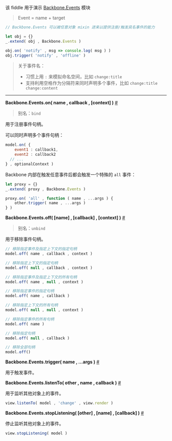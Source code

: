 该 fiddle 用于演示 [Backbone.Events](http://backbonejs.org/#Events) 模块

> Event = name + target

```js
// Backbone.Events 可以被任意对象 mixin 进来以提供注册/触发具名事件的能力

let obj = {}
_.extend( obj , Backbone.Events )

obj.on( 'notify' , msg => console.log( msg ) )
obj.trigger( 'notify' , 'offline' )
```

> 关于事件名：
> - 习惯上用 `:` 来模拟命名空间，比如 `change:title`
> - 支持利用空格作为分隔符来同时声明多个事件，比如 `change:title change:content`

---

__Backbone.Events.on( name , callback , [context] )__ [#](http://backbonejs.org/#Events-on)

> 别名：`bind`

用于注册事件句柄。

可以同时声明多个事件句柄：

```js
model.on( {
    event1 : callback1,
    event2 : callback2
  // ...
} , optionalContext )
```

Backbone 内部在触发任意事件后都会触发一个特殊的 `all` 事件：

```js
let proxy = {}
_.extend( proxy , Backbone.Events )

proxy.on( 'all' , function ( name , ...args ) {
    other.trigger( name , ...args )
} )
```

__Backbone.Events.off( [name] , [callback] , [context] )__ [#](http://backbonejs.org/#Events-off)

> 别名：`unbind`

用于移除事件句柄。

```js
// 移除指定事件及指定上下文的指定句柄
model.off( name , callback , context )

// 移除指定上下文的指定句柄
model.off( null , callback , context )

// 移除指定事件及指定上下文的所有句柄
model.off( name , null , context )

// 移除指定事件的指定句柄
model.off( name , callback )

// 移除指定上下文的所有句柄
model.off( null , null , context )

// 移除指定事件的所有句柄
model.off( name )

// 移除指定句柄
model.off( null , callback )

// 移除全部句柄
model.off()
```

__Backbone.Events.trigger( name , ...args )__ [#](http://backbonejs.org/#Events-trigger)

用于触发事件。

__Backbone.Events.listenTo( other , name , callback )__ [#](http://backbonejs.org/#Events-listenTo)

用于监听其他对象上的事件。

```js
view.listenTo( model , 'change' , view.render )
```

__Backbone.Events.stopListening( [other] , [name] , [callback] )__ [#](http://backbonejs.org/#Events-stopListening)

停止监听其他对象上的事件。

```js
view.stopListening( model )
```
